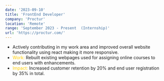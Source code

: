 ```yaml
---
date: '2023-09-10'
title: 'FrontEnd Developer'
company: 'Proctur'
location: 'Remote'
range: 'September 2023 - Present  (Internship)'
url: 'https://proctur.com/'
---
```


- Actively contributing in my work area and improved overall website functionality using react making it more responsive.
- <span style="color: #FFCC00;">Work:</span> Rebuilt existing webpages used for assigning online courses to end users with enhancements.
- <span style="color: #FFCC00;">Impact:</span> Increased customer retention by 20% and end user registration by 35% in total.
